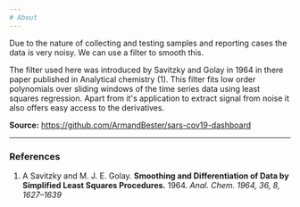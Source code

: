 ```yaml
---
# About
---
```


Due to the nature of collecting and testing samples and reporting cases the data is very noisy. We can use a filter to smooth this.

The filter used here was introduced by Savitzky and  Golay in 1964 in there paper published in Analytical chemistry (1).  This filter fits low order polynomials over sliding windows of the time series data using least squares regression.  Apart from it's application to extract signal from noise it also offers easy access to the derivatives.


**Source:** https://github.com/ArmandBester/sars-cov19-dashboard

---
### References

1. A Savitzky and M. J. E. Golay.  **Smoothing and Differentiation of Data by Simplified Least Squares Procedures.**  1964.  *Anal. Chem. 1964, 36, 8, 1627–1639*
